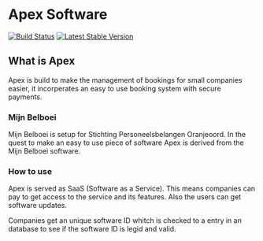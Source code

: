 # Apex Software

[![Build Status](https://travis-ci.org/laravel/framework.svg)](https://travis-ci.org/laravel/framework)
[![Latest Stable Version](https://poser.pugx.org/laravel/framework/v/stable.svg)](https://packagist.org/packages/laravel/framework)

## What is Apex
Apex is build to make the management of bookings for small companies easier, it incorperates an easy to use booking system with secure payments.

### Mijn Belboei
Mijn Belboei is setup for Stichting Personeelsbelangen Oranjeoord. In the quest to make an easy to use piece of software Apex is derived from the Mijn Belboei software.


### How to use
Apex is served as SaaS (Software as a Service). This means companies can pay to get access to the service and its features. Also the users can get software updates.

Companies get an unique software ID whitch is checked to a entry in an database to see if the software ID is legid and valid.
